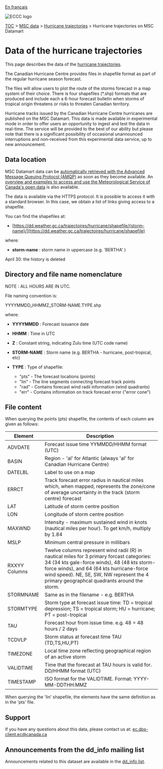 [En français](readme_hurricanes-datamart_fr.md)

![ECCC logo](../../img_eccc-logo.png)

[TOC](../../readme_en.md) > [MSC data](../readme_en.md) > [Hurricane trajectories](readme_hurricanes_en.md) > Hurricane trajectories on MSC Datamart

# Data of the hurricane trajectories

This page describes the data of the [hurricane trajectories](readme_hurricanes_en.md).

The Canadian Hurricane Centre provides files in shapefile format as part of the regular hurricane season forecast.

The files will allow users to plot the route of the storms forecast in a map system of their choice. There is four shapefiles (*.shp) formats that are produced and include each a 6-hour forecast bulletin when storms of tropical origin threatens or risks to threaten Canadian territory.

Hurricane tracks issued by the Canadian Hurricane Centre hurricanes are published on the MSC Datamart. This data is made available in experimental mode in order to offer users an opportunity to ingest and test the data in real-time. The service will be provided to the best of our ability but please note that there is a significant possibility of occasional unannounced interruptions and non-received from this experimental data service, up to new announcement.

## Data location

MSC Datamart data can be [automatically retrieved with the Advanced Message Queuing Protocol (AMQP)](../../msc-datamart/amqp_en.md) as soon as they become available. An [overview and examples to access and use the Meteorological Service of Canada's open data](../../usage/readme_en.md) is also available.

The data is available via the HTTPS protocol. It is possible to access it with a standard browser. In this case, we obtain a list of links giving access to a  shapefile.

You can find the shapefiles at:

* [https://dd.weather.gc.ca/trajectoires/hurricane/shapefile/{storm-name}/](https://dd.weather.gc.ca/trajectoires/hurricane/shapefile)

where:

* __storm-name__ : storm name in uppercase (e.g. 'BERTHA' )

April 30: the history is deleted

## Directory and file name nomenclature 

NOTE : ALL HOURS ARE IN UTC.

File naming convention is:

YYYYMMDD_HHMMZ_STORM-NAME.TYPE.shp

where:

* __YYYYMMDD__ : Forecast issuance date
* __HHMM__ : Time in UTC 
* __Z__ : Constant string, indicating Zulu time (UTC code name)
* __STORM-NAME__ : Storm name (e.g. BERTHA - hurricane, post-tropical, etc)
* __TYPE__ : Type of shapefile:

    * "pts" - The forecast locations (points) 
    * "lin" - The line segments connecting forecast track points
    * "rad" - Contains forecast wind radii information (wind quadrants)
    * "err" - Contains information on track forecast error ("error cone")
	
## File content

When querying the points (pts) shapefile, the contents of each column are given
as follows:

| Element   |   Description    |
|-----------|------------------|
|ADVDATE  |	Forecast issue time YYMMDD/HHMM format (UTC)|
|BASIN  |	Region - 'al' for Atlantic (always 'al' for Canadian Hurricane Centre)|
|DATELBL |	Label to use on a map|
|ERRCT |	Track forecast error radius in nautical miles which, when mapped, represents the zone/cone of average uncertainty in the track (storm centre) forecast  |
|LAT |	Latitude of storm centre position|
|LON |		Longitude of storm centre position|
|MAXWND |		Intensity - maximum sustained wind in knots (nautical miles per hour).  To get km/h, multiply by 1.84|
|MSLP  |	Minimum central pressure in millibars|
|RXXYY Columns |	Twelve columns represent wind radii (R) in nautical miles for 3 primary forcast categories: 34 (34 kts gale-force winds), 48 (48 kts storm-force winds), and 64 (64 kts hurricane-force wind speed). NE, SE, SW, NW represent the 4 primary geographcal quadrants around the storm.|
|STORMNAME |	Same as in the filename - e.g. BERTHA|
|STORMTYPE |	Storm type at forecast issue time: TD = tropical depression; TS = tropical storm; HU = hurricane; PT = post-tropical|
|TAU |		Forecast hour from issue time. e.g. 48 = 48 hours / 2 days|
|TCDVLP |		Storm status at forecast time TAU (TD,TS,HU,PT) |
|TIMEZONE |	Local time zone reflecting geographical region of an active storm|
|VALIDTIME |	Time that the forecast at TAU hours is valid for. DD/HHMM format (UTC) |
|TIMESTAMP |     ISO format for the VALIDTIME. Format:  YYYY-MM-DDTHH:MMZ |

When querying the 'lin' shapefile, the elements have the same definition as in the 'pts' file.

## Support

If you have any questions about this data, please contact us at: [ec.dps-client.ec@canada.ca](mailto:ec.dps-client.ec@canada.ca)

## Announcements from the dd_info mailing list 

Announcements related to this dataset are available in the [dd_info list](https://comm.collab.science.gc.ca/mailman3/postorius/lists/dd_info/).
